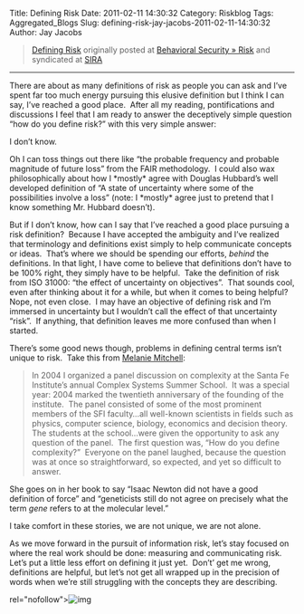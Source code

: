 Title: Defining Risk
Date: 2011-02-11 14:30:32
Category: Riskblog
Tags: Aggregated_Blogs
Slug: defining-risk-jay-jacobs-2011-02-11-14:30:32
Author: Jay Jacobs

>[Defining Risk](http://beechplane.wordpress.com/2011/02/11/defining-risk/) originally posted at [Behavioral Security » Risk](http://beechplane.wordpress.com) and syndicated at [SIRA](http://societyinforisk.org)
***
There are about as many definitions of risk as people you can ask and I’ve spent far too much energy pursuing this elusive definition but I think I can say, I’ve reached a good place.  After all my reading, pontifications and discussions I feel that I am ready to answer the deceptively simple question “how do you define risk?” with this very simple answer:

I don’t know.

Oh I can toss things out there like “the probable frequency and probable magnitude of future loss” from the FAIR methodology.  I could also wax philosophically about how I \*mostly\* agree with Douglas Hubbard’s well developed definition of “A state of uncertainty where some of the possibilities involve a loss” (note: I \*mostly\* agree just to pretend that I know something Mr. Hubbard doesn’t). 

But if I don’t know, how can I say that I’ve reached a good place pursuing a risk definition?  Because I have accepted the ambiguity and I’ve realized that terminology and definitions exist simply to help communicate concepts or ideas.  That’s where we should be spending our efforts, *behind* the definitions. In that light, I have come to believe that definitions don’t have to be 100% right, they simply have to be helpful.  Take the definition of risk from ISO 31000: “the effect of uncertainty on objectives”.  That sounds cool, even after thinking about it for a while, but when it comes to being helpful?  Nope, not even close.  I may have an objective of defining risk and I’m immersed in uncertainty but I wouldn’t call the effect of that uncertainty “risk”.  If anything, that definition leaves me more confused than when I started. 

There’s some good news though, problems in defining central terms isn’t unique to risk.  Take this from [Melanie Mitchell](http://www.amazon.com/Complexity-Guided-Tour-Melanie-Mitchell/dp/0195124413):

> In 2004 I organized a panel discussion on complexity at the Santa Fe Institute’s annual Complex Systems Summer School.  It was a special year: 2004 marked the twentieth anniversary of the founding of the institute.  The panel consisted of some of the most prominent members of the SFI faculty…all well-known scientists in fields such as physics, computer science, biology, economics and decision theory.  The students at the school…were given the opportunity to ask any question of the panel.  The first question was, “How do you define complexity?”  Everyone on the panel laughed, because the question was at once so straightforward, so expected, and yet so difficult to answer.

She goes on in her book to say “Isaac Newton did not have a good definition of force” and “geneticists still do not agree on precisely what the term *gene* refers to at the molecular level.” 

I take comfort in these stories, we are not unique, we are not alone.

As we move forward in the pursuit of information risk, let’s stay focused on where the real work should be done: measuring and communicating risk.  Let’s put a little less effort on defining it just yet.  Don’t’ get me wrong, definitions are helpful, but let’s not get all wrapped up in the precision of words when we’re still struggling with the concepts they are describing.

rel="nofollow"\>![img](/images/blank.png%20/></a>%20<img%20alt=)


